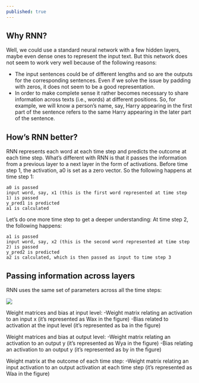 ```yaml
---
published: true
---
```

## Why RNN?

Well, we could use a standard neural network with a few hidden layers, maybe even dense ones to represent the input text. But this network does not seem to work very well because of the following reasons:
- The input sentences could be of different lengths and so are the outputs for the corresponding sentences. Even if we solve the issue by padding with zeros, it does not seem to be a good representation.
- In order to make complete sense it rather becomes necessary to share information across texts (i.e., words) at different positions. So, for example, we will know a person’s name, say, Harry appearing in the first part of the sentence refers to the same Harry appearing in the later part of the sentence.


## How’s RNN better?

RNN represents each word at each time step and predicts the outcome at each time step. What’s different with RNN is that it passes the information from a previous layer to a next layer in the form of activations. Before time step 1, the activation, a0 is set as a zero vector. So the following happens at time step 1:

	a0 is passed
	input word, say, x1 (this is the first word represented at time step 1) is passed
	y_pred1 is predicted 
	a1 is calculated

Let’s do one more time step to get a deeper understanding:
At time step 2, the following happens:

	a1 is passed 
	input word, say, x2 (this is the second word represented at time step 2) is passed
	y_pred2 is predicted 
	a2 is calculated, which is then passed as input to time step 3


## Passing information across layers ##

RNN uses the same set of parameters across all the time steps:

![]({{/https://github.com}}/chidamodu/blog/images/RNN.png)

Weight matrices and bias at input level:
	-Weight matrix relating an activation to an input x (it’s represented as Wax in the figure)
	-Bias related to activation at the input level (it’s represented as ba in the figure)

Weight matrices and bias at output level:
	-Weight matrix relating an activation to an output y (it’s represented as Wya in the figure)
	-Bias relating an activation to an output y (it’s represented as by in the figure)

Weight matrix at the outcome of each time step:
	-Weight matrix relating an input activation to an output activation at each time step 
	(it’s represented as Waa in the figure)
